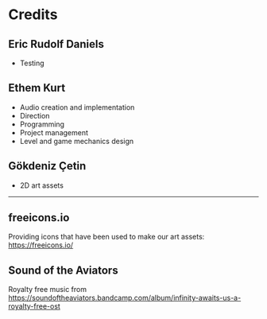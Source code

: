 
# Credits

## Eric Rudolf Daniels

- Testing

## Ethem Kurt

- Audio creation and implementation
- Direction
- Programming
- Project management
- Level and game mechanics design

## Gökdeniz Çetin

- 2D art assets

---

## freeicons.io

Providing icons that have been used to make our art assets: https://freeicons.io/

## Sound of the Aviators

Royalty free music from https://soundoftheaviators.bandcamp.com/album/infinity-awaits-us-a-royalty-free-ost
